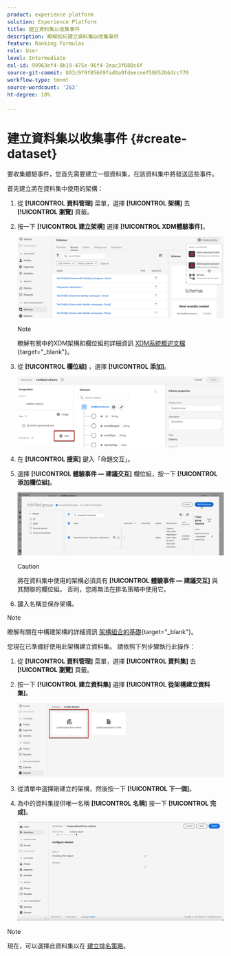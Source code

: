 ```yaml
---
product: experience platform
solution: Experience Platform
title: 建立資料集以收集事件
description: 瞭解如何建立資料集以收集事件
feature: Ranking Formulas
role: User
level: Intermediate
exl-id: 99963ef4-0b19-475e-96f4-2eac3f680c6f
source-git-commit: 803c9f9f05669fad0a9fdeeceef58652b6dccf70
workflow-type: tm+mt
source-wordcount: '263'
ht-degree: 10%

---
```


# 建立資料集以收集事件 {#create-dataset}

要收集體驗事件，您首先需要建立一個資料集，在該資料集中將發送這些事件。

首先建立將在資料集中使用的架構：

1. 從 **[!UICONTROL 資料管理]** 菜單，選擇 **[!UICONTROL 架構]** 去 **[!UICONTROL 瀏覽]** 頁籤。

1. 按一下 **[!UICONTROL 建立架構]** 選擇 **[!UICONTROL XDM體驗事件]**。

   ![](../assets/ai-ranking-xdm-event.png)

   >[!NOTE]
   >
   >瞭解有關中的XDM架構和欄位組的詳細資訊 [XDM系統概述文檔](https://experienceleague.adobe.com/docs/experience-platform/xdm/home.html?lang=zh-Hant){target="_blank"}。

1. 從 **[!UICONTROL 欄位組]** ，選擇 **[!UICONTROL 添加]**。

   ![](../assets/ai-ranking-fields-groups.png)

1. 在 **[!UICONTROL 搜索]** 鍵入「命題交互」。

1. 選擇 **[!UICONTROL 體驗事件 — 建議交互]** 欄位組，按一下 **[!UICONTROL 添加欄位組]**。

   ![](../assets/ai-ranking-add-field-group.png)

   >[!CAUTION]
   >
   >將在資料集中使用的架構必須具有 **[!UICONTROL 體驗事件 — 建議交互]** 與其關聯的欄位組。 否則，您將無法在排名策略中使用它。

1. 鍵入名稱並保存架構。

>[!NOTE]
>
>瞭解有關在中構建架構的詳細資訊 [架構組合的基礎](https://experienceleague.adobe.com/docs/experience-platform/xdm/schema/composition.html?lang=en#understanding-schemas){target="_blank"}。

您現在已準備好使用此架構建立資料集。 請依照下列步驟執行此操作：

1. 從 **[!UICONTROL 資料管理]** 菜單，選擇 **[!UICONTROL 資料集]** 去 **[!UICONTROL 瀏覽]** 頁籤。

1. 按一下 **[!UICONTROL 建立資料集]** 選擇 **[!UICONTROL 從架構建立資料集]**。

   ![](../assets/ai-ranking-create-dataset-from-schema.png)

1. 從清單中選擇剛建立的架構，然後按一下 **[!UICONTROL 下一個]**。

1. 為中的資料集提供唯一名稱 **[!UICONTROL 名稱]** 按一下 **[!UICONTROL 完成]**。

   ![](../assets/ai-ranking-dataset-name.png)

>[!NOTE]
>
>現在，可以選擇此資料集以在 [建立排名策略](#create-ranking-strategy)。
